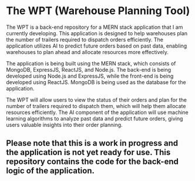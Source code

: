  #  The WPT (Warehouse Planning Tool)
The WPT is a back-end repository for a MERN stack application that I am currently developing. This application is designed to help warehouses plan the number of trailers required to dispatch orders efficiently. The application utilizes AI to predict future orders based on past data, enabling warehouses to plan ahead and allocate resources more effectively.

The application is being built using the MERN stack, which consists of MongoDB, ExpressJS, ReactJS, and Node.js. The back-end is being developed using Node.js and ExpressJS, while the front-end is being developed using ReactJS. MongoDB is being used as the database for the application.

The WPT will allow users to view the status of their orders and plan for the number of trailers required to dispatch them, which will help them allocate resources efficiently. The AI component of the application will use machine learning algorithms to analyze past data and predict future orders, giving users valuable insights into their order planning.
## Please note that this is a work in progress and the application is not yet ready for use. This repository contains the code for the back-end logic of the application.
